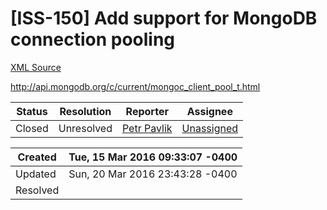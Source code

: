 # [ISS-150] Add support for MongoDB connection pooling

[XML Source](../xml/ISS-150.xml)
<p><p><a href="http://api.mongodb.org/c/current/mongoc_client_pool_t.html" class="external-link" rel="nofollow">http://api.mongodb.org/c/current/mongoc_client_pool_t.html</a></p></p>





Status|Resolution|Reporter|Assignee
------|----------|--------|--------
Closed|Unresolved|[Petr Pavlik](petrpavlik)|[Unassigned]($-1)





Created|Tue, 15 Mar 2016 09:33:07 -0400
-------|--------------
Updated|Sun, 20 Mar 2016 23:43:28 -0400
Resolved|




